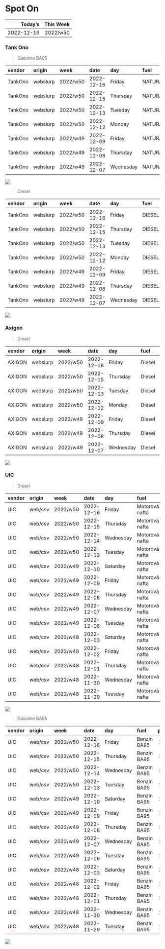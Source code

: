 Spot On
================

|    Today’s | This Week |
|-----------:|----------:|
| 2022-12-16 |  2022/w50 |

### Tank Ono

> Gasoline BA95

| vendor  | origin   | week     | date       | day       | fuel      | price | PriceVAT |
|:--------|:---------|:---------|:-----------|:----------|:----------|------:|---------:|
| TankOno | webslurp | 2022/w50 | 2022-12-16 | Friday    | NATURAL95 | 28.02 |     33.9 |
| TankOno | webslurp | 2022/w50 | 2022-12-15 | Thursday  | NATURAL95 | 28.02 |     33.9 |
| TankOno | webslurp | 2022/w50 | 2022-12-13 | Tuesday   | NATURAL95 | 28.02 |     33.9 |
| TankOno | webslurp | 2022/w50 | 2022-12-12 | Monday    | NATURAL95 | 28.02 |     33.9 |
| TankOno | webslurp | 2022/w49 | 2022-12-09 | Friday    | NATURAL95 | 28.84 |     34.9 |
| TankOno | webslurp | 2022/w49 | 2022-12-08 | Thursday  | NATURAL95 | 28.84 |     34.9 |
| TankOno | webslurp | 2022/w49 | 2022-12-07 | Wednesday | NATURAL95 | 29.67 |     35.9 |

<img src="SpotOn_files/figure-gfm/tono-ba95-1.png" style="display: block; margin: auto auto auto 0;" />

> Diesel

| vendor  | origin   | week     | date       | day       | fuel   | price | PriceVAT |
|:--------|:---------|:---------|:-----------|:----------|:-------|------:|---------:|
| TankOno | webslurp | 2022/w50 | 2022-12-16 | Friday    | DIESEL | 29.67 |     35.9 |
| TankOno | webslurp | 2022/w50 | 2022-12-15 | Thursday  | DIESEL | 29.67 |     35.9 |
| TankOno | webslurp | 2022/w50 | 2022-12-13 | Tuesday   | DIESEL | 29.67 |     35.9 |
| TankOno | webslurp | 2022/w50 | 2022-12-12 | Monday    | DIESEL | 29.67 |     35.9 |
| TankOno | webslurp | 2022/w49 | 2022-12-09 | Friday    | DIESEL | 30.50 |     36.9 |
| TankOno | webslurp | 2022/w49 | 2022-12-08 | Thursday  | DIESEL | 30.50 |     36.9 |
| TankOno | webslurp | 2022/w49 | 2022-12-07 | Wednesday | DIESEL | 31.32 |     37.9 |

<img src="SpotOn_files/figure-gfm/tono-diesel-1.png" style="display: block; margin: auto auto auto 0;" />

### Axigon

> Diesel

| vendor | origin   | week     | date       | day       | fuel   | price | PriceVAT |
|:-------|:---------|:---------|:-----------|:----------|:-------|------:|---------:|
| AXIGON | webslurp | 2022/w50 | 2022-12-16 | Friday    | Diesel |  30.6 |     37.0 |
| AXIGON | webslurp | 2022/w50 | 2022-12-15 | Thursday  | Diesel |  30.5 |     36.9 |
| AXIGON | webslurp | 2022/w50 | 2022-12-13 | Tuesday   | Diesel |  30.5 |     36.9 |
| AXIGON | webslurp | 2022/w50 | 2022-12-12 | Monday    | Diesel |  31.4 |     38.0 |
| AXIGON | webslurp | 2022/w49 | 2022-12-09 | Friday    | Diesel |  31.6 |     38.3 |
| AXIGON | webslurp | 2022/w49 | 2022-12-08 | Thursday  | Diesel |  31.6 |     38.3 |
| AXIGON | webslurp | 2022/w49 | 2022-12-07 | Wednesday | Diesel |  32.1 |     38.8 |

<img src="SpotOn_files/figure-gfm/axigon-diesel-1.png" style="display: block; margin: auto auto auto 0;" />

### UIC

> Diesel

| vendor | origin  | week     | date       | day       | fuel           | price | priceVAT |
|:-------|:--------|:---------|:-----------|:----------|:---------------|------:|---------:|
| UIC    | web/csv | 2022/w50 | 2022-12-16 | Friday    | Motorová nafta |  29.8 |     36.1 |
| UIC    | web/csv | 2022/w50 | 2022-12-15 | Thursday  | Motorová nafta |  29.6 |     35.8 |
| UIC    | web/csv | 2022/w50 | 2022-12-14 | Wednesday | Motorová nafta |  29.0 |     35.1 |
| UIC    | web/csv | 2022/w50 | 2022-12-13 | Tuesday   | Motorová nafta |  28.3 |     34.2 |
| UIC    | web/csv | 2022/w49 | 2022-12-10 | Saturday  | Motorová nafta |  28.0 |     33.9 |
| UIC    | web/csv | 2022/w49 | 2022-12-09 | Friday    | Motorová nafta |  28.0 |     33.9 |
| UIC    | web/csv | 2022/w49 | 2022-12-08 | Thursday  | Motorová nafta |  28.5 |     34.5 |
| UIC    | web/csv | 2022/w49 | 2022-12-07 | Wednesday | Motorová nafta |  29.2 |     35.3 |
| UIC    | web/csv | 2022/w49 | 2022-12-06 | Tuesday   | Motorová nafta |  30.0 |     36.3 |
| UIC    | web/csv | 2022/w48 | 2022-12-03 | Saturday  | Motorová nafta |  30.3 |     36.7 |
| UIC    | web/csv | 2022/w48 | 2022-12-02 | Friday    | Motorová nafta |  30.6 |     37.0 |
| UIC    | web/csv | 2022/w48 | 2022-12-01 | Thursday  | Motorová nafta |  30.7 |     37.1 |
| UIC    | web/csv | 2022/w48 | 2022-11-30 | Wednesday | Motorová nafta |  30.4 |     36.8 |
| UIC    | web/csv | 2022/w48 | 2022-11-29 | Tuesday   | Motorová nafta |  30.5 |     36.9 |

<img src="SpotOn_files/figure-gfm/uic-diesel-1.png" style="display: block; margin: auto auto auto 0;" />

> Gasoline BA95

| vendor | origin  | week     | date       | day       | fuel        | price | priceVAT |
|:-------|:--------|:---------|:-----------|:----------|:------------|------:|---------:|
| UIC    | web/csv | 2022/w50 | 2022-12-16 | Friday    | Benzin BA95 |  27.7 |     33.5 |
| UIC    | web/csv | 2022/w50 | 2022-12-15 | Thursday  | Benzin BA95 |  27.7 |     33.5 |
| UIC    | web/csv | 2022/w50 | 2022-12-14 | Wednesday | Benzin BA95 |  27.4 |     33.2 |
| UIC    | web/csv | 2022/w50 | 2022-12-13 | Tuesday   | Benzin BA95 |  27.2 |     32.9 |
| UIC    | web/csv | 2022/w49 | 2022-12-10 | Saturday  | Benzin BA95 |  27.2 |     32.9 |
| UIC    | web/csv | 2022/w49 | 2022-12-09 | Friday    | Benzin BA95 |  27.3 |     33.0 |
| UIC    | web/csv | 2022/w49 | 2022-12-08 | Thursday  | Benzin BA95 |  27.8 |     33.6 |
| UIC    | web/csv | 2022/w49 | 2022-12-07 | Wednesday | Benzin BA95 |  28.4 |     34.4 |
| UIC    | web/csv | 2022/w49 | 2022-12-06 | Tuesday   | Benzin BA95 |  28.8 |     34.8 |
| UIC    | web/csv | 2022/w48 | 2022-12-03 | Saturday  | Benzin BA95 |  29.1 |     35.2 |
| UIC    | web/csv | 2022/w48 | 2022-12-02 | Friday    | Benzin BA95 |  29.2 |     35.3 |
| UIC    | web/csv | 2022/w48 | 2022-12-01 | Thursday  | Benzin BA95 |  29.4 |     35.6 |
| UIC    | web/csv | 2022/w48 | 2022-11-30 | Wednesday | Benzin BA95 |  29.0 |     35.1 |
| UIC    | web/csv | 2022/w48 | 2022-11-29 | Tuesday   | Benzin BA95 |  29.2 |     35.3 |

<img src="SpotOn_files/figure-gfm/uic-ba95-1.png" style="display: block; margin: auto auto auto 0;" />
